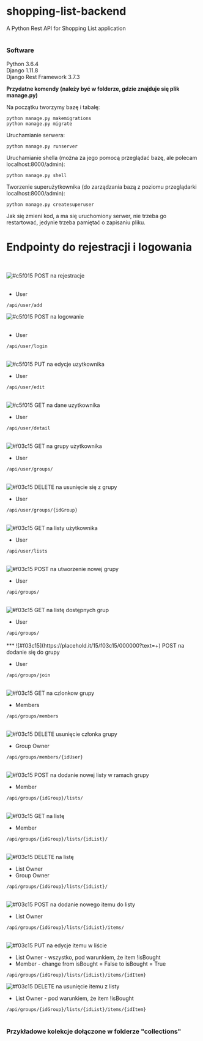 # <h1>shopping-list-backend</h1>
A Python Rest API for Shopping List application

# <h3>Software</h3>
Python 3.6.4 <br>
Django 1.11.8 <br>
Django Rest Framework 3.7.3 <br>

<b>Przydatne komendy (należy być w folderze, gdzie znajduje się plik manage.py)</b>


Na początku tworzymy bazę i tabalę:

```
python manage.py makemigrations
python manage.py migrate
```

Uruchamianie serwera:
```
python manage.py runserver
```

Uruchamianie shella (można za jego pomocą przeglądać bazę, ale polecam localhost:8000/admin):
```
python manage.py shell
```

Tworzenie superużytkownika (do zarządzania bazą z poziomu przeglądarki localhost:8000/admin):
```
python manage.py createsuperuser
```

Jak się zmieni kod, a ma się uruchomiony serwer, nie trzeba go restartować, jedynie trzeba pamiętać o zapisaniu pliku.


<h1>Endpointy do rejestracji i logowania </h1>
<br>

![#c5f015](https://placehold.it/15/c5f015/000000?text=+)
POST na rejestracje   <br><br>
<ul>
  <li>User</li>
</ul>
<code>/api/user/add</code> <br>

![#c5f015](https://placehold.it/15/c5f015/000000?text=+)
POST na logowanie   <br><br>
<ul>
  <li>User</li>
</ul>
<code>/api/user/login</code> <br><br>

![#c5f015](https://placehold.it/15/c5f015/000000?text=+)
PUT na edycje uzytkownika  <br>
<ul>
  <li>User</li>
</ul>
<code>/api/user/edit</code> <br><br>

![#c5f015](https://placehold.it/15/c5f015/000000?text=+)
GET na dane uzytkownika  <br>
<ul>
  <li>User</li>
</ul>
<code>/api/user/detail</code> <br><br>

![#f03c15](https://placehold.it/15/f03c15/000000?text=+)
GET na grupy użytkownika  <br>
<ul>
  <li>User</li>
</ul>
<code>/api/user/groups/</code> <br><br>

![#f03c15](https://placehold.it/15/f03c15/000000?text=+)
DELETE na usunięcie się z grupy  <br>
<ul>
  <li>User</li>
</ul>
<code>/api/user/groups/{idGroup}</code> <br><br>

![#f03c15](https://placehold.it/15/f03c15/000000?text=+)
GET na listy użytkownika  <br>
<ul>
  <li>User</li>
</ul>
<code>/api/user/lists</code> <br><br>

![#f03c15](https://placehold.it/15/f03c15/000000?text=+)
POST na utworzenie nowej grupy  <br>
<ul>
  <li>User</li>
</ul>
<code>/api/groups/</code> <br><br>

![#f03c15](https://placehold.it/15/f03c15/000000?text=+)
GET na listę dostępnych grup  <br>
<ul>
  <li>User</li>
</ul>
<code>/api/groups/</code> <br><br>
***
![#f03c15](https://placehold.it/15/f03c15/000000?text=+)
POST na dodanie się do grupy <br>
<ul>
  <li>User</li>
</ul>
<code>/api/groups/join</code><br><br>

![#f03c15](https://placehold.it/15/f03c15/000000?text=+)
GET na czlonkow grupy <br>
<ul>
  <li>Members</li>
</ul>
<code>/api/groups/members</code><br><br>

![#f03c15](https://placehold.it/15/f03c15/000000?text=+)
DELETE usunięcie członka grupy <br>
<ul>
  <li>Group Owner</li>
</ul>
<code>/api/groups/members/{idUser}</code><br><br>

![#f03c15](https://placehold.it/15/f03c15/000000?text=+)
POST na dodanie nowej listy w ramach grupy <br>
<ul>
  <li>Member</li>
</ul>
<code>/api/groups/{idGroup}/lists/</code> <br><br>

![#f03c15](https://placehold.it/15/f03c15/000000?text=+)
GET na listę <br>
<ul>
  <li>Member</li>
</ul>
<code>/api/groups/{idGroup}/lists/{idList}/ </code> <br><br>

![#f03c15](https://placehold.it/15/f03c15/000000?text=+)
DELETE na listę  <br>
<ul>
  <li>List Owner</li>
  <li>Group Owner</li>
</ul>
<code>/api/groups/{idGroup}/lists/{idList}/ </code> <br> <br>

![#f03c15](https://placehold.it/15/f03c15/000000?text=+)
POST na dodanie nowego itemu do listy <br>
<ul>
  <li>List Owner</li>
</ul>
<code>/api/groups/{idGroup}/lists/{idList}/items/</code> <br> <br>
 
![#f03c15](https://placehold.it/15/f03c15/000000?text=+)
PUT na edycje itemu w liście  <br>
<ul>
  <li>List Owner - wszystko, pod warunkiem, że item !isBought</li> 
  <li>Member - change from isBought = False to isBought = True</li> 
</ul>
<code>/api/groups/{idGroup}/lists/{idList}/items/{idItem} </code> <br>

![#f03c15](https://placehold.it/15/f03c15/000000?text=+)
DELETE na usunięcie itemu z listy <br>
<ul>
  <li>List Owner - pod warunkiem, że item !isBought</li> 
</ul>
<code>/api/groups/{idGroup}/lists/{idList}/items/{idItem} </code> <br>

<br>
<h3>Przykładowe kolekcje dołączone w folderze "collections"</h3>
